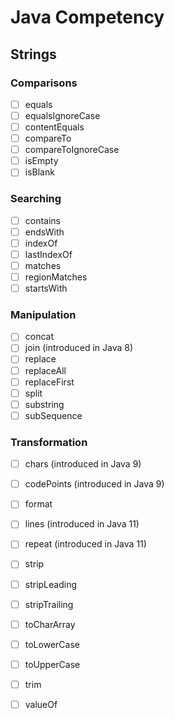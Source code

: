 # Java Competency


## Strings

### Comparisons

- [ ] equals
- [ ] equalsIgnoreCase
- [ ] contentEquals
- [ ] compareTo
- [ ] compareToIgnoreCase
- [ ] isEmpty
- [ ] isBlank

### Searching

- [ ] contains
- [ ] endsWith
- [ ] indexOf
- [ ] lastIndexOf
- [ ] matches
- [ ] regionMatches
- [ ] startsWith

### Manipulation

- [ ] concat
- [ ] join (introduced in Java 8)
- [ ] replace
- [ ] replaceAll
- [ ] replaceFirst
- [ ] split
- [ ] substring
- [ ] subSequence

### Transformation

- [ ] chars (introduced in Java 9)
- [ ] codePoints (introduced in Java 9)
- [ ] format
- [ ] lines (introduced in Java 11)
- [ ] repeat (introduced in Java 11)
- [ ] strip
- [ ] stripLeading
- [ ] stripTrailing
- [ ] toCharArray
- [ ] toLowerCase
- [ ] toUpperCase
- [ ] trim
- [ ] valueOf







